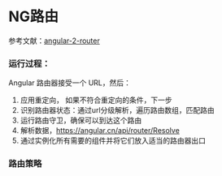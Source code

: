 # NG路由
参考文献：[angular-2-router](https://vsavkin.com/angular-2-router-d9e30599f9ea)

### 运行过程：

Angular 路由器接受一个 URL，然后：

1. 应用重定向， 如果不符合重定向的条件，下一步
2. 识别路由器状态：通过url分级解析，遍历路由数组，匹配路由
3. 运行路由守卫，确保可以到达这个路由
4. 解析数据，https://angular.cn/api/router/Resolve
5. 通过实例化所有需要的组件并将它们放入适当的路由器出口

### 路由策略 

